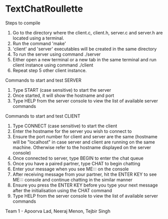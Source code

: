 # TextChatRoullette

Steps to compile 
1) Go to the directory where the client.c, client.h, server.c and server.h are located using a terminal.
2) Run the command 'make'
3) 'client' and 'server' executables will be created in the same directory
4) To run the server using command ./server
5) Either open a new terminal or a new tab in the same terminal and run client instance using command ./client
6) Repeat step 5 other client instance.

Commands to start and test SERVER
1) Type START (case sensitive) to start the server
2) Once started, it will show the hostname and port
3) Type HELP from the server console to view the list of available server commands

Commands to start and test CLIENT
1) Type CONNECT (case sensitive) to start the client
2) Enter the hostname for the server you wish to connect to
3) Ensure the port number for client and server are the same (hostname will be "localhost" in case server and client are running on the      same machine. Otherwise refer to the hostname  displayed on the server console)
4) Once connected to server, type BEGIN to enter the chat queue
5) Once you have a paired partner, type CHAT to begin chatting
6) Enter your message when you see ME::: on the console
7) After receiving message from your partner, hit the ENTER KEY to see ME::: console and continue chatting in the similar manner
8) Ensure you press the ENTER KEY before you type your next message after the initialisation using the CHAT command
9) Type HELP from the server console to view the list of available server commands




Team 1 - Apoorva Lad, Neeraj Menon, Tejbir Singh
